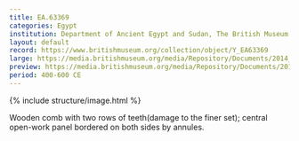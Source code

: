 ```yaml
---
title: EA.63369
categories: Egypt
institution: Department of Ancient Egypt and Sudan, The British Museum
layout: default
record: https://www.britishmuseum.org/collection/object/Y_EA63369
large: https://media.britishmuseum.org/media/Repository/Documents/2014_11/5_10/ce8eb567_7f6d_4a3e_8b2f_a3da00b4f43d/mid_01189051_001.jpg
preview: https://media.britishmuseum.org/media/Repository/Documents/2014_11/5_10/ce8eb567_7f6d_4a3e_8b2f_a3da00b4f43d/small_01189051_001.jpg
period: 400-600 CE
---
```

{% include structure/image.html %}

Wooden comb with two rows of teeth(damage to the finer set); central open-work panel bordered on both sides by annules.
